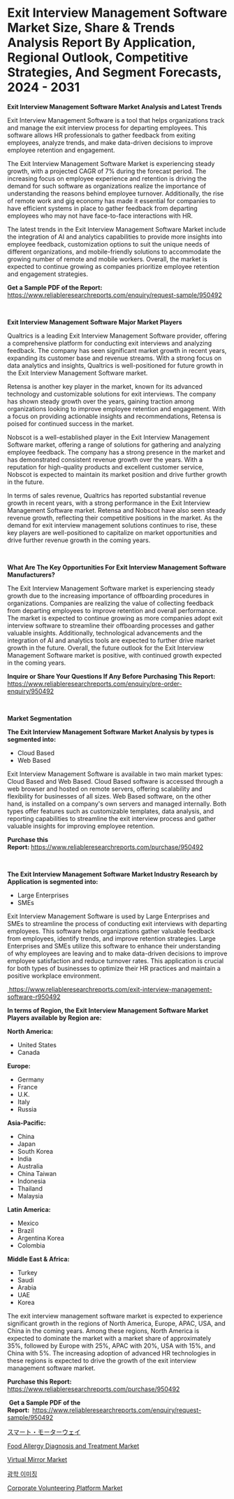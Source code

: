 <p><h1>Exit Interview Management Software Market Size, Share & Trends Analysis Report By Application, Regional Outlook, Competitive Strategies, And Segment Forecasts, 2024 - 2031</h1></p><p><strong>Exit Interview Management Software Market Analysis and Latest Trends</strong></p>
<p><p>Exit Interview Management Software is a tool that helps organizations track and manage the exit interview process for departing employees. This software allows HR professionals to gather feedback from exiting employees, analyze trends, and make data-driven decisions to improve employee retention and engagement.</p><p>The Exit Interview Management Software Market is experiencing steady growth, with a projected CAGR of 7% during the forecast period. The increasing focus on employee experience and retention is driving the demand for such software as organizations realize the importance of understanding the reasons behind employee turnover. Additionally, the rise of remote work and gig economy has made it essential for companies to have efficient systems in place to gather feedback from departing employees who may not have face-to-face interactions with HR.</p><p>The latest trends in the Exit Interview Management Software Market include the integration of AI and analytics capabilities to provide more insights into employee feedback, customization options to suit the unique needs of different organizations, and mobile-friendly solutions to accommodate the growing number of remote and mobile workers. Overall, the market is expected to continue growing as companies prioritize employee retention and engagement strategies.</p></p>
<p><strong>Get a Sample PDF of the Report:&nbsp;</strong> <a href="https://www.reliableresearchreports.com/enquiry/request-sample/950492">https://www.reliableresearchreports.com/enquiry/request-sample/950492</a></p>
<p>&nbsp;</p>
<p><strong>Exit Interview Management Software Major Market Players</strong></p>
<p><p>Qualtrics is a leading Exit Interview Management Software provider, offering a comprehensive platform for conducting exit interviews and analyzing feedback. The company has seen significant market growth in recent years, expanding its customer base and revenue streams. With a strong focus on data analytics and insights, Qualtrics is well-positioned for future growth in the Exit Interview Management Software market.</p><p>Retensa is another key player in the market, known for its advanced technology and customizable solutions for exit interviews. The company has shown steady growth over the years, gaining traction among organizations looking to improve employee retention and engagement. With a focus on providing actionable insights and recommendations, Retensa is poised for continued success in the market.</p><p>Nobscot is a well-established player in the Exit Interview Management Software market, offering a range of solutions for gathering and analyzing employee feedback. The company has a strong presence in the market and has demonstrated consistent revenue growth over the years. With a reputation for high-quality products and excellent customer service, Nobscot is expected to maintain its market position and drive further growth in the future.</p><p>In terms of sales revenue, Qualtrics has reported substantial revenue growth in recent years, with a strong performance in the Exit Interview Management Software market. Retensa and Nobscot have also seen steady revenue growth, reflecting their competitive positions in the market. As the demand for exit interview management solutions continues to rise, these key players are well-positioned to capitalize on market opportunities and drive further revenue growth in the coming years.</p></p>
<p>&nbsp;</p>
<p><strong>What Are The Key Opportunities For Exit Interview Management Software Manufacturers?</strong></p>
<p><p>The Exit Interview Management Software market is experiencing steady growth due to the increasing importance of offboarding procedures in organizations. Companies are realizing the value of collecting feedback from departing employees to improve retention and overall performance. The market is expected to continue growing as more companies adopt exit interview software to streamline their offboarding processes and gather valuable insights. Additionally, technological advancements and the integration of AI and analytics tools are expected to further drive market growth in the future. Overall, the future outlook for the Exit Interview Management Software market is positive, with continued growth expected in the coming years.</p></p>
<p><strong>Inquire or Share Your Questions If Any Before Purchasing This Report:</strong> <a href="https://www.reliableresearchreports.com/enquiry/pre-order-enquiry/950492">https://www.reliableresearchreports.com/enquiry/pre-order-enquiry/950492</a></p>
<p>&nbsp;</p>
<p><strong>Market Segmentation</strong></p>
<p><strong>The Exit Interview Management Software Market Analysis by types is segmented into:</strong></p>
<p><ul><li>Cloud Based</li><li>Web Based</li></ul></p>
<p><p>Exit Interview Management Software is available in two main market types: Cloud Based and Web Based. Cloud Based software is accessed through a web browser and hosted on remote servers, offering scalability and flexibility for businesses of all sizes. Web Based software, on the other hand, is installed on a company's own servers and managed internally. Both types offer features such as customizable templates, data analysis, and reporting capabilities to streamline the exit interview process and gather valuable insights for improving employee retention.</p></p>
<p><strong>Purchase this Report:&nbsp;</strong><a href="https://www.reliableresearchreports.com/purchase/950492">https://www.reliableresearchreports.com/purchase/950492</a></p>
<p>&nbsp;</p>
<p><strong>The Exit Interview Management Software Market Industry Research by Application is segmented into:</strong></p>
<p><ul><li>Large Enterprises</li><li>SMEs</li></ul></p>
<p><p>Exit Interview Management Software is used by Large Enterprises and SMEs to streamline the process of conducting exit interviews with departing employees. This software helps organizations gather valuable feedback from employees, identify trends, and improve retention strategies. Large Enterprises and SMEs utilize this software to enhance their understanding of why employees are leaving and to make data-driven decisions to improve employee satisfaction and reduce turnover rates. This application is crucial for both types of businesses to optimize their HR practices and maintain a positive workplace environment.</p></p>
<p><a href="https://www.reliableresearchreports.com/exit-interview-management-software-r950492">&nbsp;https://www.reliableresearchreports.com/exit-interview-management-software-r950492</a></p>
<p><strong>In terms of Region, the Exit Interview Management Software Market Players available by Region are:</strong></p>
<p>
    <p> <strong> North America: </strong>
        <ul>
            <li>United States</li>
            <li>Canada</li>
        </ul>
        </p> 
    <p> <strong> Europe: </strong>
        <ul>
            <li>Germany</li>
            <li>France</li>
            <li>U.K.</li>
            <li>Italy</li>
            <li>Russia</li>
        </ul>
        </p> 
    <p> <strong> Asia-Pacific: </strong>
        <ul>
            <li>China</li>
            <li>Japan</li>
            <li>South Korea</li>
            <li>India</li>
            <li>Australia</li>
            <li>China Taiwan</li>
            <li>Indonesia</li>
            <li>Thailand</li>
            <li>Malaysia</li>
        </ul>
        </p> 
    <p> <strong> Latin America: </strong>
        <ul>
            <li>Mexico</li>
            <li>Brazil</li>
            <li>Argentina Korea</li>
            <li>Colombia</li>
        </ul>
        </p> 
    <p> <strong> Middle East & Africa: </strong>
        <ul>
            <li>Turkey</li>
            <li>Saudi</li>
            <li>Arabia</li>
            <li>UAE</li>
            <li>Korea</li>
        </ul>
    </p>
    </p>
<p><p>The exit interview management software market is expected to experience significant growth in the regions of North America, Europe, APAC, USA, and China in the coming years. Among these regions, North America is expected to dominate the market with a market share of approximately 35%, followed by Europe with 25%, APAC with 20%, USA with 15%, and China with 5%. The increasing adoption of advanced HR technologies in these regions is expected to drive the growth of the exit interview management software market.</p></p>
<p><strong>Purchase this Report: </strong><a href="https://www.reliableresearchreports.com/purchase/950492">https://www.reliableresearchreports.com/purchase/950492</a></p>
<p>&nbsp;<strong>Get a Sample PDF of the Report:&nbsp;&nbsp;</strong><a href="https://www.reliableresearchreports.com/enquiry/request-sample/950492">https://www.reliableresearchreports.com/enquiry/request-sample/950492</a></p>
<p><strong></strong></p>
<p><p><a href="https://github.com/avbqbctihcbe2/Market-Research-Report-List-2/blob/main/719292754220.md">スマート・モーターウェイ</a></p><p><a href="https://www.linkedin.com/pulse/food-allergy-diagnosis-treatment-market-exploring-share-xg4le">Food Allergy Diagnosis and Treatment Market</a></p><p><a href="https://www.linkedin.com/pulse/virtual-mirror-market-size-outlook-forecast-2024-2031-subpoenas-w771e">Virtual Mirror Market</a></p><p><a href="https://github.com/solomonbode85/Market-Research-Report-List-1/blob/main/368786251078.md">광학 이미징</a></p><p><a href="https://github.com/gladysalidde/Market-Research-Report-List-1/blob/main/corporate-volunteering-platform-market.md">Corporate Volunteering Platform Market</a></p></p>